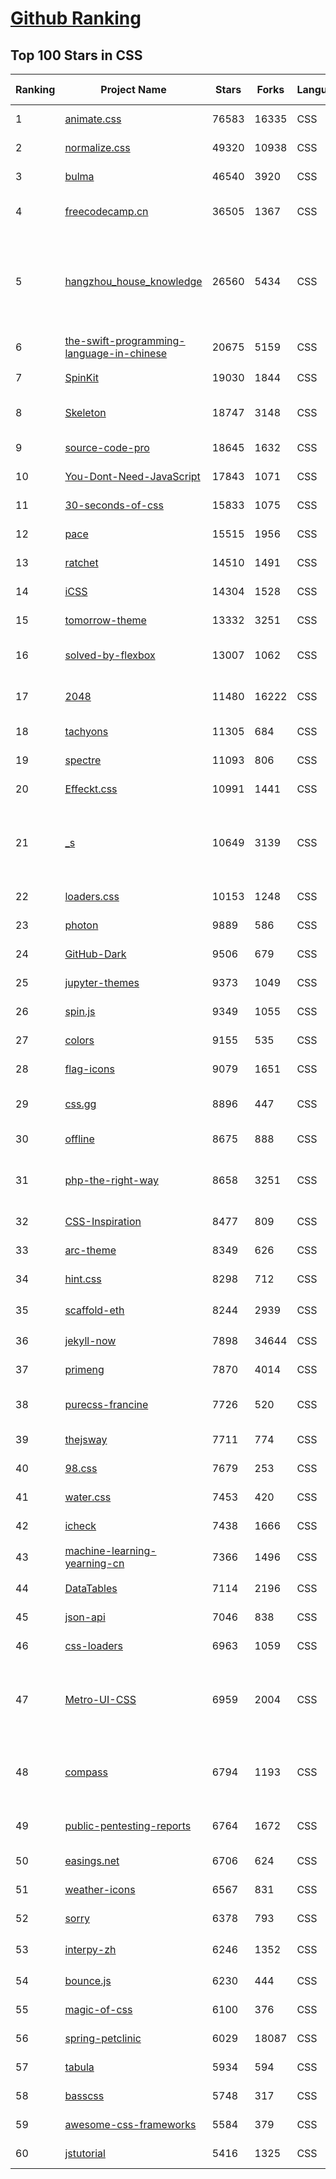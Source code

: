 [Github Ranking](../README.md)
==========

## Top 100 Stars in CSS

| Ranking | Project Name | Stars | Forks | Language | Open Issues | Description | Last Commit |
| ------- | ------------ | ----- | ----- | -------- | ----------- | ----------- | ----------- |
| 1 | [animate.css](https://github.com/animate-css/animate.css) | 76583 | 16335 | CSS | 20 | 🍿 A cross-browser library of CSS animations. As easy to use as an easy thing. | 2022-12-09T14:41:33Z |
| 2 | [normalize.css](https://github.com/necolas/normalize.css) | 49320 | 10938 | CSS | 43 | A modern alternative to CSS resets | 2022-11-20T19:21:28Z |
| 3 | [bulma](https://github.com/jgthms/bulma) | 46540 | 3920 | CSS | 172 | Modern CSS framework based on Flexbox | 2022-12-17T00:11:26Z |
| 4 | [freecodecamp.cn](https://github.com/FreeCodeCampChina/freecodecamp.cn) | 36505 | 1367 | CSS | 140 | FCC China open source codebase and curriculum. Learn to code and help nonprofits. | 2021-08-02T08:34:49Z |
| 5 | [hangzhou_house_knowledge](https://github.com/houshanren/hangzhou_house_knowledge) | 26560 | 5434 | CSS | 0 | 2017年买房经历总结出来的买房购房知识分享给大家，希望对大家有所帮助。买房不易，且买且珍惜。Sharing the knowledge of buy an own house that according  to the experience at hangzhou in 2017 to all the people. It's not easy to buy a own house, so I hope that it would be useful to everyone. | 2022-02-28T10:57:30Z |
| 6 | [the-swift-programming-language-in-chinese](https://github.com/SwiftGGTeam/the-swift-programming-language-in-chinese) | 20675 | 5159 | CSS | 9 | 中文版 Apple 官方 Swift 教程《The Swift Programming Language》 | 2022-12-09T13:43:47Z |
| 7 | [SpinKit](https://github.com/tobiasahlin/SpinKit) | 19030 | 1844 | CSS | 5 | A collection of loading indicators animated with CSS | 2020-08-01T09:04:59Z |
| 8 | [Skeleton](https://github.com/dhg/Skeleton) | 18747 | 3148 | CSS | 74 | Skeleton: A Dead Simple, Responsive Boilerplate for Mobile-Friendly Development | 2022-11-24T22:40:25Z |
| 9 | [source-code-pro](https://github.com/adobe-fonts/source-code-pro) | 18645 | 1632 | CSS | 61 | Monospaced font family for user interface and coding environments | 2022-05-30T15:49:35Z |
| 10 | [You-Dont-Need-JavaScript](https://github.com/you-dont-need/You-Dont-Need-JavaScript) | 17843 | 1071 | CSS | 29 | CSS is powerful, you can do a lot of things without JS. | 2022-10-31T18:18:53Z |
| 11 | [30-seconds-of-css](https://github.com/30-seconds/30-seconds-of-css) | 15833 | 1075 | CSS | 0 | Short CSS code snippets for all your development needs | 2022-12-10T15:02:43Z |
| 12 | [pace](https://github.com/CodeByZach/pace) | 15515 | 1956 | CSS | 284 | Automatically add a progress bar to your site. | 2022-08-15T23:50:10Z |
| 13 | [ratchet](https://github.com/twbs/ratchet) | 14510 | 1491 | CSS | 202 | Build mobile apps with simple HTML, CSS, and JavaScript components.  | 2021-05-26T13:51:40Z |
| 14 | [iCSS](https://github.com/chokcoco/iCSS) | 14304 | 1528 | CSS | 200 | 不止于 CSS | 2022-12-18T04:37:09Z |
| 15 | [tomorrow-theme](https://github.com/chriskempson/tomorrow-theme) | 13332 | 3251 | CSS | 0 | Tomorrow Theme | 2022-07-09T10:34:23Z |
| 16 | [solved-by-flexbox](https://github.com/philipwalton/solved-by-flexbox) | 13007 | 1062 | CSS | 22 | A showcase of problems once hard or impossible to solve with CSS alone, now made trivially easy with Flexbox. | 2022-12-03T06:36:29Z |
| 17 | [2048](https://github.com/gabrielecirulli/2048) | 11480 | 16222 | CSS | 60 | A small clone of 1024 (https://play.google.com/store/apps/details?id=com.veewo.a1024) | 2022-10-21T01:29:50Z |
| 18 | [tachyons](https://github.com/tachyons-css/tachyons) | 11305 | 684 | CSS | 74 | Functional css for humans | 2022-11-08T22:21:39Z |
| 19 | [spectre](https://github.com/picturepan2/spectre) | 11093 | 806 | CSS | 162 | Spectre.css - A Lightweight, Responsive and Modern CSS Framework | 2022-06-05T19:46:13Z |
| 20 | [Effeckt.css](https://github.com/h5bp/Effeckt.css) | 10991 | 1441 | CSS | 0 | This repo is archived. Thanks! | 2019-03-01T16:28:55Z |
| 21 | [_s](https://github.com/Automattic/_s) | 10649 | 3139 | CSS | 49 | Hi. I'm a starter theme called _s, or underscores, if you like. I'm a theme meant for hacking so don't use me as a Parent Theme. Instead try turning me into the next, most awesome, WordPress theme out there. That's what I'm here for. | 2022-11-18T06:15:34Z |
| 22 | [loaders.css](https://github.com/ConnorAtherton/loaders.css) | 10153 | 1248 | CSS | 9 | Delightful, performance-focused pure css loading animations. | 2022-03-15T16:39:14Z |
| 23 | [photon](https://github.com/connors/photon) | 9889 | 586 | CSS | 66 | The fastest way to build beautiful Electron apps using simple HTML and CSS | 2022-10-23T10:19:31Z |
| 24 | [GitHub-Dark](https://github.com/StylishThemes/GitHub-Dark) | 9506 | 679 | CSS | 45 | :octocat: Dark GitHub style | 2022-12-16T12:35:53Z |
| 25 | [jupyter-themes](https://github.com/dunovank/jupyter-themes) | 9373 | 1049 | CSS | 190 | Custom Jupyter Notebook Themes | 2022-10-17T19:47:53Z |
| 26 | [spin.js](https://github.com/fgnass/spin.js) | 9349 | 1055 | CSS | 12 | A spinning activity indicator | 2021-09-01T22:19:41Z |
| 27 | [colors](https://github.com/mrmrs/colors) | 9155 | 535 | CSS | 10 | Smarter defaults for colors on the web. | 2021-08-30T03:55:20Z |
| 28 | [flag-icons](https://github.com/lipis/flag-icons) | 9079 | 1651 | CSS | 10 | :flags: A curated collection of all country flags in SVG — plus the CSS for easier integration | 2022-12-08T02:04:17Z |
| 29 | [css.gg](https://github.com/astrit/css.gg) | 8896 | 447 | CSS | 42 | 700+ Pure CSS, SVG & Figma UI Icons Available in SVG Sprite, styled-components, NPM & API | 2022-06-19T10:07:11Z |
| 30 | [offline](https://github.com/HubSpot/offline) | 8675 | 888 | CSS | 103 | Automatically display online/offline indication to your users | 2022-08-24T15:27:49Z |
| 31 | [php-the-right-way](https://github.com/codeguy/php-the-right-way) | 8658 | 3251 | CSS | 21 | An easy-to-read, quick reference for PHP best practices, accepted coding standards, and links to authoritative tutorials around the Web | 2022-12-17T10:54:19Z |
| 32 | [CSS-Inspiration](https://github.com/chokcoco/CSS-Inspiration) | 8477 | 809 | CSS | 366 | CSS Inspiration，在这里找到写 CSS 的灵感！ | 2022-07-03T09:54:55Z |
| 33 | [arc-theme](https://github.com/horst3180/arc-theme) | 8349 | 626 | CSS | 175 | A flat theme with transparent elements | 2021-02-22T01:52:31Z |
| 34 | [hint.css](https://github.com/chinchang/hint.css) | 8298 | 712 | CSS | 36 | A CSS only tooltip library for your lovely websites. | 2022-12-06T14:58:09Z |
| 35 | [scaffold-eth](https://github.com/scaffold-eth/scaffold-eth) | 8244 | 2939 | CSS | 29 | 🏗 forkable Ethereum dev stack focused on fast product iterations  | 2022-12-17T05:13:32Z |
| 36 | [jekyll-now](https://github.com/barryclark/jekyll-now) | 7898 | 34644 | CSS | 143 | Build a Jekyll blog in minutes, without touching the command line. | 2022-12-18T12:50:28Z |
| 37 | [primeng](https://github.com/primefaces/primeng) | 7870 | 4014 | CSS | 294 | The Most Complete Angular UI Component Library | 2022-12-16T13:53:36Z |
| 38 | [purecss-francine](https://github.com/cyanharlow/purecss-francine) | 7726 | 520 | CSS | 44 | HTML/CSS drawing in the style of an 18th-century oil painting. Hand-coded entirely in HTML & CSS. | 2022-08-18T09:48:16Z |
| 39 | [thejsway](https://github.com/thejsway/thejsway) | 7711 | 774 | CSS | 1 | The JavaScript Way book | 2022-12-11T10:25:58Z |
| 40 | [98.css](https://github.com/jdan/98.css) | 7679 | 253 | CSS | 25 | A design system for building faithful recreations of old UIs | 2022-12-05T22:30:43Z |
| 41 | [water.css](https://github.com/kognise/water.css) | 7453 | 420 | CSS | 24 | A drop-in collection of CSS styles to make simple websites just a little nicer | 2022-12-04T08:24:54Z |
| 42 | [icheck](https://github.com/dargullin/icheck) | 7438 | 1666 | CSS | 164 | Highly customizable checkboxes and radio buttons (jQuery & Zepto) | 2020-12-19T03:59:54Z |
| 43 | [machine-learning-yearning-cn](https://github.com/deeplearning-ai/machine-learning-yearning-cn) | 7366 | 1496 | CSS | 2 | Machine Learning Yearning 中文版 - 《机器学习训练秘籍》 - Andrew Ng 著 | 2022-10-06T01:16:28Z |
| 44 | [DataTables](https://github.com/DataTables/DataTables) | 7114 | 2196 | CSS | 0 | Tables plug-in for jQuery | 2022-01-25T11:01:31Z |
| 45 | [json-api](https://github.com/json-api/json-api) | 7046 | 838 | CSS | 114 | A specification for building JSON APIs | 2022-11-01T17:52:25Z |
| 46 | [css-loaders](https://github.com/lukehaas/css-loaders) | 6963 | 1059 | CSS | 10 | A collection of loading spinners animated with CSS | 2021-09-30T19:04:00Z |
| 47 | [Metro-UI-CSS](https://github.com/olton/Metro-UI-CSS) | 6959 | 2004 | CSS | 60 | Impressive component library for expressive web development! Build responsive projects on the web with the first front-end component library in Metro Style. And now there are even more opportunities every day! | 2022-11-01T12:23:26Z |
| 48 | [compass](https://github.com/Compass/compass) | 6794 | 1193 | CSS | 416 | Compass is no longer actively maintained. Compass is a Stylesheet Authoring Environment that makes your website design simpler to implement and easier to maintain. | 2022-09-12T18:04:40Z |
| 49 | [public-pentesting-reports](https://github.com/juliocesarfort/public-pentesting-reports) | 6764 | 1672 | CSS | 7 | A list of public penetration test reports published by several consulting firms and academic security groups. | 2022-11-23T10:06:41Z |
| 50 | [easings.net](https://github.com/ai/easings.net) | 6706 | 624 | CSS | 13 | Easing Functions Cheat Sheet | 2022-11-24T02:56:23Z |
| 51 | [weather-icons](https://github.com/erikflowers/weather-icons) | 6567 | 831 | CSS | 83 | 215 Weather Themed Icons and CSS | 2022-07-05T22:48:53Z |
| 52 | [sorry](https://github.com/xtyxtyx/sorry) | 6378 | 793 | CSS | 18 | 在线制作`sorry 为所欲为`的gif | 2022-01-22T13:55:54Z |
| 53 | [interpy-zh](https://github.com/eastlakeside/interpy-zh) | 6246 | 1352 | CSS | 4 | 📘《Python进阶》（Intermediate Python - Chinese Version） | 2022-07-11T07:57:49Z |
| 54 | [bounce.js](https://github.com/tictail/bounce.js) | 6230 | 444 | CSS | 9 | Create beautiful CSS3 powered animations in no time. | 2020-09-03T08:17:21Z |
| 55 | [magic-of-css](https://github.com/adamschwartz/magic-of-css) | 6100 | 376 | CSS | 8 | A CSS course to turn you into a magician. | 2022-09-24T17:12:46Z |
| 56 | [spring-petclinic](https://github.com/spring-projects/spring-petclinic) | 6029 | 18087 | CSS | 6 | A sample Spring-based application | 2022-12-17T16:23:23Z |
| 57 | [tabula](https://github.com/tabulapdf/tabula) | 5934 | 594 | CSS | 0 | Tabula is a tool for liberating data tables trapped inside PDF files | 2022-05-03T16:50:32Z |
| 58 | [basscss](https://github.com/basscss/basscss) | 5748 | 317 | CSS | 17 | Low-level CSS Toolkit – the original Functional/Utility/Atomic CSS library | 2022-12-06T14:51:06Z |
| 59 | [awesome-css-frameworks](https://github.com/troxler/awesome-css-frameworks) | 5584 | 379 | CSS | 1 | List of awesome CSS frameworks in 2022 | 2022-12-14T17:51:24Z |
| 60 | [jstutorial](https://github.com/ruanyf/jstutorial) | 5416 | 1325 | CSS | 0 | Javascript tutorial book | 2022-06-11T07:31:28Z |

